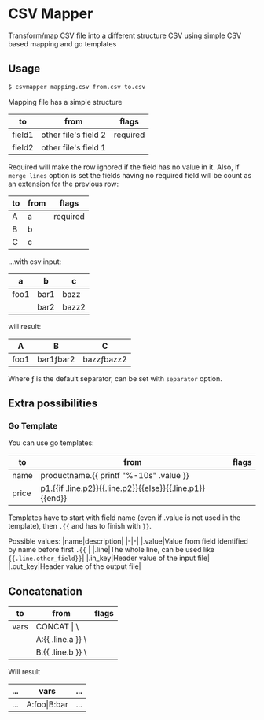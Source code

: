 # CSV Mapper
Transform/map CSV file into a different structure CSV using simple CSV based mapping and go templates

## Usage
```sh
$ csvmapper mapping.csv from.csv to.csv
```

Mapping file has a simple structure

|to|from|flags|
|--|----|-----|
|field1|other file's field 2|required|
|field2|other file's field 1| |

Required will make the row ignored if the field has no value in it.
Also, if `merge lines` option is set the fields having no required field will be count as an extension for the previous row:

|to|from|flags|
|--|----|-----|
|A|a|required|
|B|b| |
|C|c| |

...with csv input:

|a|b|c|
|-|-|-|
|foo1|bar1|bazz|
| | bar2|bazz2|

will result:

|A|B|C|
|-|-|-|
|foo1|bar1ƒbar2|bazzƒbazz2|

Where ƒ is the default separator, can be set with `separator` option.

## Extra possibilities

### Go Template

You can use go templates:

|to|from|flags|
|--|----|-----|
|name|productname.{{ printf "%-10s" .value  }}| |
|price|p1.{{if .line.p2}}{{.line.p2}}{{else}}{{.line.p1}}{{end}}||

Templates have to start with field name (even if .value is not used in the template), then `.{{` and has to finish with `}}`.

Possible values:
|name|description|
|-|-|
|.value|Value from field identified by name before first `.{{` |
|.line|The whole line, can be used like `{{.line.other_field}}`|
|.in_key|Header value of the input file|
|.out_key|Header value of the output file|

## Concatenation 

|to|from|flags|
|--|----|-----|
|vars|CONCAT \| \ | |
|    | A:{{ .line.a }} \ | |
|    | B:{{ .line.b }} \ | |

Will result 

|...|vars|...|
|--|--|--|
|...|A:foo\|B:bar|...|

